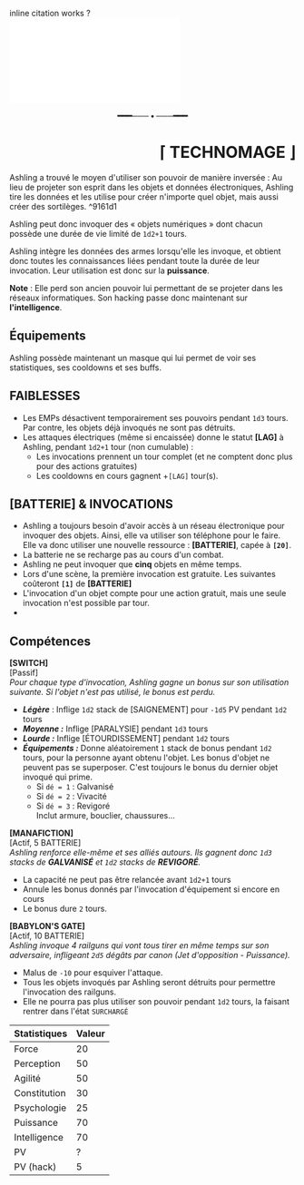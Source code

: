   
inline citation works ?  
![test2](test2.md)<p style="text-align: center;font-weight:bold">━━━─── • ───━━━</p><h1 style="text-align:right">⌈ TECHNOMAGE ⌋</h1>  
  
Ashling a trouvé le moyen d'utiliser son pouvoir de manière inversée : Au lieu de projeter son esprit dans les objets et données électroniques, Ashling tire les données et les utilise pour créer n'importe quel objet, mais aussi créer des sortilèges. ^9161d1  
  
Ashling peut donc invoquer des « objets numériques » dont chacun possède une durée de vie limité de `1d2+1` tours.  
  
Ashling intègre les données des armes lorsqu'elle les invoque, et obtient donc toutes les connaissances liées pendant toute la durée de leur invocation. Leur utilisation est donc sur la **puissance**.  
  
__Note__ : Elle perd son ancien pouvoir lui permettant de se projeter dans les réseaux informatiques. Son hacking passe donc maintenant sur **l'intelligence**.  
  
## Équipements  
  
Ashling possède maintenant un masque qui lui permet de voir ses statistiques, ses cooldowns et ses buffs.  
  
## FAIBLESSES  
- Les EMPs désactivent temporairement ses pouvoirs pendant `1d3` tours. Par contre, les objets déjà invoqués ne sont pas détruits.  
- Les attaques électriques (même si encaissée) donne le statut **[LAG]** à Ashling, pendant `1d2+1` tour (non cumulable) :   
	- Les invocations prennent un tour complet (et ne comptent donc plus pour des actions gratuites)  
	- Les cooldowns en cours gagnent +`[LAG]` tour(s).  
  
## [BATTERIE] & INVOCATIONS  
- Ashling a toujours besoin d'avoir accès à un réseau électronique pour invoquer des objets. Ainsi, elle va utiliser son téléphone pour le faire. Elle va donc utiliser une nouvelle ressource : **[BATTERIE]**, capée à **`[20]`**.  
- La batterie ne se recharge pas au cours d'un combat.  
- Ashling ne peut invoquer que **cinq** objets en même temps.  
- Lors d'une scène, la première invocation est gratuite. Les suivantes coûteront **`[1]`** de **[BATTERIE]**  
- L'invocation d'un objet compte pour une action gratuit, mais une seule invocation n'est possible par tour.  
-   
  
## Compétences  
  
**[SWITCH]**  
[Passif]  
*Pour chaque type d'invocation, Ashling gagne un bonus sur son utilisation suivante. Si l'objet n'est pas utilisé, le bonus est perdu.*  
- ***Légère*** : Inflige `1d2` stack de [SAIGNEMENT] pour `-1d5` PV pendant `1d2` tours  
- ***Moyenne :*** Inflige [PARALYSIE] pendant `1d3` tours  
- ***Lourde :*** Inflige [ÉTOURDISSEMENT] pendant `1d2` tours  
- ***Équipements :*** Donne aléatoirement `1` stack de bonus pendant `1d2` tours, pour la personne ayant obtenu l'objet. Les bonus d'objet ne peuvent pas se superposer. C'est toujours le bonus du dernier objet invoqué qui prime.  
	- Si `dé = 1` : Galvanisé  
	- Si `dé = 2` : Vivacité  
	- Si `dé = 3` : Revigoré  
	Inclut armure, bouclier, chaussures…  
  
**[MANAFICTION]**  
[Actif, 5 BATTERIE]  
*Ashling renforce elle-même et ses alliés autours. Ils gagnent donc `1d3` stacks de **GALVANISÉ** et `1d2` stacks de **REVIGORÉ**.*  
- La capacité ne peut pas être relancée avant `1d2+1` tours  
- Annule les bonus donnés par l'invocation d'équipement si encore en cours  
- Le bonus dure `2` tours.  
  
**[BABYLON'S GATE]**  
[Actif, 10 BATTERIE]  
*Ashling invoque 4 railguns qui vont tous tirer en même temps sur son adversaire, infligeant `2d5` dégâts par canon (Jet d'opposition - Puissance).*  
- Malus de `-10` pour esquiver l'attaque.  
- Tous les objets invoqués par Ashling seront détruits pour permettre l'invocation des railguns.  
- Elle ne pourra pas plus utiliser son pouvoir pendant `1d2` tours, la faisant rentrer dans l'état `SURCHARGÉ`  
  
| Statistiques | Valeur |  
| ------------ | ------ |  
| Force        | 20     |  
| Perception   | 50     |  
| Agilité      | 50     |  
| Constitution | 30     |  
| Psychologie  | 25     |  
| Puissance    | 70     |  
| Intelligence | 70     |  
| PV           | ?      |  
| PV (hack)    | 5      |  
  
